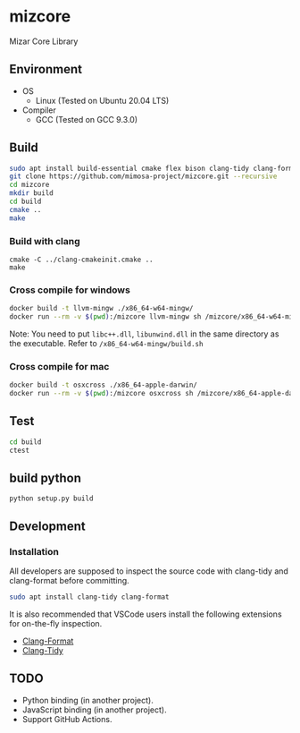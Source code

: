 # mizcore

Mizar Core Library

## Environment

- OS
  - Linux (Tested on Ubuntu 20.04 LTS)
- Compiler
  - GCC (Tested on GCC 9.3.0)

## Build

```bash
sudo apt install build-essential cmake flex bison clang-tidy clang-format
git clone https://github.com/mimosa-project/mizcore.git --recursive
cd mizcore
mkdir build
cd build
cmake ..
make
```
### Build with clang
```
cmake -C ../clang-cmakeinit.cmake ..
make
```
### Cross compile for windows
```bash
docker build -t llvm-mingw ./x86_64-w64-mingw/
docker run --rm -v $(pwd):/mizcore llvm-mingw sh /mizcore/x86_64-w64-mingw/build.sh
```
Note: You need to put `libc++.dll`, `libunwind.dll` in the same directory as the executable. Refer to `/x86_64-w64-mingw/build.sh`
### Cross compile for mac
```bash
docker build -t osxcross ./x86_64-apple-darwin/
docker run --rm -v $(pwd):/mizcore osxcross sh /mizcore/x86_64-apple-darwin/build.sh
```
## Test

```bash
cd build
ctest
```

## build python
```
python setup.py build 
```

## Development

### Installation

All developers are supposed to inspect the source code with clang-tidy and clang-format before committing.

```bash
sudo apt install clang-tidy clang-format
```

It is also recommended that VSCode users install the following extensions for on-the-fly inspection.

- [Clang-Format](https://marketplace.visualstudio.com/items?itemName=xaver.clang-format)
- [Clang-Tidy](https://marketplace.visualstudio.com/items?itemName=notskm.clang-tidy)

## TODO

- Python binding (in another project).
- JavaScript binding (in another project).
- Support GitHub Actions.
